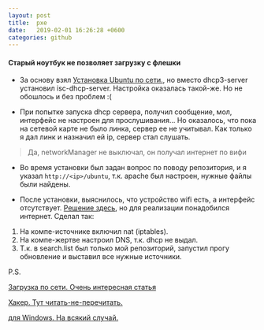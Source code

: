 ```yaml
---
layout: post
title:  pxe
date:   2019-02-01 16:26:28 +0600
categories: github
---
```

#### Старый ноутбук не позволяет загрузку с флешки

- За основу взял [Установка Ubuntu по сети.](https://help.ubuntu.ru/wiki/%D1%83%D1%81%D1%82%D0%B0%D0%BD%D0%BE%D0%B2%D0%BA%D0%B0_ubuntu_%D0%BF%D0%BE_%D1%81%D0%B5%D1%82%D0%B8), 
но вместо dhcp3-server установил isc-dhcp-server. 
Настройка оказалась такой-же. Но не обошлось и без проблем :(

- При попытке запуска dhcp сервера, получил сообщение, мол, интерфейс не настроен для прослушивания...
Но оказалось, что пока на сетевой карте не было линка, сервер ее не учитывал. Как только я дал линк и назначил ей ip, сервер стал слушать.
> Да, networkManager не выключал, он получал интернет по вифи

- Во время установки был задан вопрос по поводу репозитория, и я указал `http://<ip>/ubuntu`, т.к. apache был настроен, нужные файлы были найдены.

- После установки, выяснилось, что устройство wifi есть, а интерфейс отсутствует. 
[Решение здесь](/2019/01/29/lubuntu-18.04-wifi-rtl8723de.html), но для реализации понадобился интернет. Сделал так:  
1. На компе-источнике включил nat (iptables).
2. На компе-жертве настроил DNS, т.к. dhcp не выдал.
3. Т.к. в search.list был только мой репозиторий, запустил прогу обновление и выставил все нужные источники.

P.S.

[Загрузка по сети. Очень интересная статья](http://gimmor.blogspot.com/2012/09/pxe-nfsroot-grub2.html)

[Хакер. Тут читать-не-перечитать.](https://xakep.ru/2015/10/16/pxe-local-net/)

[для Windows. На всякий случай.](http://www.oszone.net/3530)



